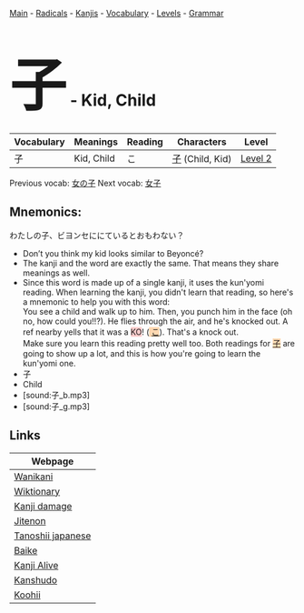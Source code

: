 <style> bigfont {font-size: 100px}</style>
[Main](../README.md) -
[Radicals](../radicals.md) -
[Kanjis](../kanjis.md) -
[Vocabulary](../vocabulary.md) -
[Levels](../levels.md) -
[Grammar](../grammar.md)
# <bigfont> 子</bigfont> - Kid, Child 

| Vocabulary | Meanings | Reading | Characters | Level |
| --- | --- | --- | --- | --- |
| 子 | Kid, Child | こ |  [子](../kanjis/子.md) (Child, Kid) | [Level 2](../levels/wk_level2.md) |

Previous vocab: [女の子](女の子.md) Next vocab: [女子](女子.md) 

## Mnemonics:
わたしの子、ビヨンセににているとおもわない？
* Don’t you think my kid looks similar to Beyoncé?
* The kanji and the word are exactly the same. That means they share meanings as well.
* Since this word is made up of a single kanji, it uses the kun'yomi reading. When learning the kanji, you didn't learn that reading, so here's a mnemonic to help you with this word:<br />You see a child and walk up to him. Then, you punch him in the face (oh no, how could you!!?). He flies through the air, and he's knocked out. A ref nearby yells that it was a <span style="background-color:#ffcccb"> KO</span>! (<span style="background-color:#fed8b1"> [こ](https://jisho.org/search/こ)</span>). That's a knock out.<br />Make sure you learn this reading pretty well too. Both readings for <span style="background-color:#fed8b1"> [子](https://jisho.org/search/子)</span> are going to show up a lot, and this is how you're going to learn the kun'yomi one.
* 子
* Child
* [sound:子_b.mp3]
* [sound:子_g.mp3]


## Links 

| Webpage |
| --- |
| [Wanikani          ](https://www.wanikani.com/kanji/子) |
| [Wiktionary        ](https://en.wiktionary.org/wiki/子) |
| [Kanji damage      ](http://www.kanjidamage.com/kanji/search?utf8=✓&q=子) |
| [Jitenon           ](https://jitenon.com/kanji/子) |
| [Tanoshii japanese ](https://www.tanoshiijapanese.com/dictionary/kanji.cfm?k=子) |
| [Baike             ](https://baike.baidu.com/item/子) |
| [Kanji Alive       ](https://app.kanjialive.com/子) |
| [Kanshudo          ](https://www.kanshudo.com/searchmn?q=子) |
| [Koohii            ](https://kanji.koohii.com/study/kanji/子) |
